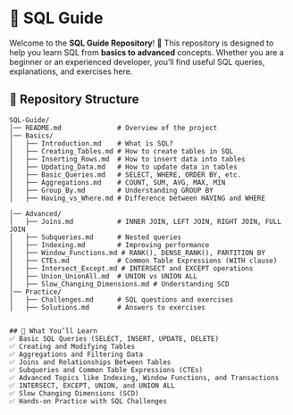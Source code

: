 # 📘 SQL Guide

Welcome to the **SQL Guide Repository**! 🚀 This repository is designed to help you learn SQL from **basics to advanced** concepts. Whether you are a beginner or an experienced developer, you’ll find useful SQL queries, explanations, and exercises here.

## 📂 Repository Structure

```
SQL-Guide/
│── README.md              # Overview of the project
│── Basics/                
│   ├── Introduction.md    # What is SQL?
│   ├── Creating_Tables.md # How to create tables in SQL
│   ├── Inserting_Rows.md  # How to insert data into tables
│   ├── Updating_Data.md   # How to update data in tables
│   ├── Basic_Queries.md   # SELECT, WHERE, ORDER BY, etc.
│   ├── Aggregations.md    # COUNT, SUM, AVG, MAX, MIN
│   ├── Group_By.md        # Understanding GROUP BY
│   ├── Having_vs_Where.md # Difference between HAVING and WHERE

│── Advanced/             
│   ├── Joins.md           # INNER JOIN, LEFT JOIN, RIGHT JOIN, FULL JOIN
│   ├── Subqueries.md      # Nested queries
│   ├── Indexing.md        # Improving performance
│   ├── Window_Functions.md # RANK(), DENSE_RANK(), PARTITION BY
│   ├── CTEs.md            # Common Table Expressions (WITH clause)
│   ├── Intersect_Except.md # INTERSECT and EXCEPT operations
│   ├── Union_UnionAll.md  # UNION vs UNION ALL
│   ├── Slow_Changing_Dimensions.md # Understanding SCD
│── Practice/
│   ├── Challenges.md      # SQL questions and exercises
│   ├── Solutions.md       # Answers to exercises


## 📌 What You’ll Learn
✅ Basic SQL Queries (SELECT, INSERT, UPDATE, DELETE)  
✅ Creating and Modifying Tables  
✅ Aggregations and Filtering Data  
✅ Joins and Relationships Between Tables  
✅ Subqueries and Common Table Expressions (CTEs)  
✅ Advanced Topics like Indexing, Window Functions, and Transactions  
✅ INTERSECT, EXCEPT, UNION, and UNION ALL  
✅ Slow Changing Dimensions (SCD)  
✅ Hands-on Practice with SQL Challenges  
